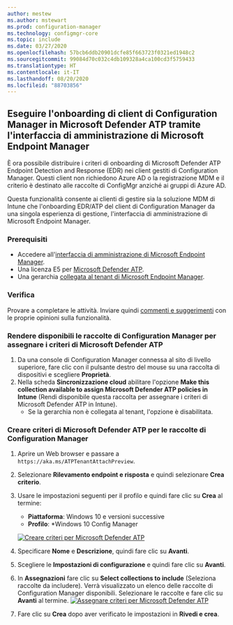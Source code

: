 ```yaml
---
author: mestew
ms.author: mstewart
ms.prod: configuration-manager
ms.technology: configmgr-core
ms.topic: include
ms.date: 03/27/2020
ms.openlocfilehash: 57bcb6ddb20901dcfe85f663723f0321ed1948c2
ms.sourcegitcommit: 99084d70c032c4db109328a4ca100cd3f5759433
ms.translationtype: HT
ms.contentlocale: it-IT
ms.lasthandoff: 08/20/2020
ms.locfileid: "88703856"
---
```

## <a name="onboard-configuration-manager-clients-to-microsoft-defender-atp-via-the-microsoft-endpoint-manager-admin-center"></a><a name="bkmk_atp"></a> Eseguire l'onboarding di client di Configuration Manager in Microsoft Defender ATP tramite l'interfaccia di amministrazione di Microsoft Endpoint Manager
<!--5691658-->
È ora possibile distribuire i criteri di onboarding di Microsoft Defender ATP Endpoint Detection and Response (EDR) nei client gestiti di Configuration Manager. Questi client non richiedono Azure AD o la registrazione MDM e il criterio è destinato alle raccolte di ConfigMgr anziché ai gruppi di Azure AD.

Questa funzionalità consente ai clienti di gestire sia la soluzione MDM di Intune che l'onboarding EDR/ATP del client di Configuration Manager da una singola esperienza di gestione, l'interfaccia di amministrazione di Microsoft Endpoint Manager.

### <a name="prerequisites"></a>Prerequisiti

- Accedere all'[interfaccia di amministrazione di Microsoft Endpoint Manager](https://endpoint.microsoft.com/).
- Una licenza E5 per [Microsoft Defender ATP](/windows/security/threat-protection/microsoft-defender-atp/minimum-requirements#licensing-requirements).
- Una gerarchia [collegata al tenant di Microsoft Endpoint Manager](/configmgr/core/get-started/2020/technical-preview-2002-2#bkmk_attach).

### <a name="try-it-out"></a>Verifica

Provare a completare le attività. Inviare quindi [commenti e suggerimenti](../../technical-preview-2003.md#bkmk_feedback) con le proprie opinioni sulla funzionalità.

### <a name="make-configuration-manager-collections-available-to-assign-microsoft-defender-atp-policies"></a>Rendere disponibili le raccolte di Configuration Manager per assegnare i criteri di Microsoft Defender ATP

1. Da una console di Configuration Manager connessa al sito di livello superiore, fare clic con il pulsante destro del mouse su una raccolta di dispositivi e scegliere **Proprietà**.
1. Nella scheda **Sincronizzazione cloud** abilitare l'opzione **Make this collection available to assign Microsoft Defender ATP policies in Intune** (Rendi disponibile questa raccolta per assegnare i criteri di Microsoft Defender ATP in Intune).
   - Se la gerarchia non è collegata al tenant, l'opzione è disabilitata.

### <a name="create-microsoft-defender-atp-policy-for-configuration-manager-collections"></a>Creare criteri di Microsoft Defender ATP per le raccolte di Configuration Manager

1. Aprire un Web browser e passare a `https://aka.ms/ATPTenantAttachPreview`.
1. Selezionare **Rilevamento endpoint e risposta** e quindi selezionare **Crea criterio**.
1. Usare le impostazioni seguenti per il profilo e quindi fare clic su **Crea** al termine:
   - **Piattaforma**: Windows 10 e versioni successive
   - **Profilo**: *Windows 10 Config Manager

   [![Creare criteri per Microsoft Defender ATP](../../media/5691658-create-atp-policy.png)](../../media/5691658-create-atp-policy.png#lightbox)
1. Specificare **Nome** e **Descrizione**, quindi fare clic su **Avanti**.
1. Scegliere le **Impostazioni di configurazione** e quindi fare clic su **Avanti**.
1. In **Assegnazioni** fare clic su **Select collections to include** (Seleziona raccolte da includere). Verrà visualizzato un elenco delle raccolte di Configuration Manager disponibili. Selezionare le raccolte e fare clic su **Avanti** al termine.
   [![Assegnare criteri per Microsoft Defender ATP](../../media/5691658-assign-atp-policy.png)](../../media/5691658-assign-atp-policy.png#lightbox)
1. Fare clic su **Crea** dopo aver verificato le impostazioni in **Rivedi e crea**.